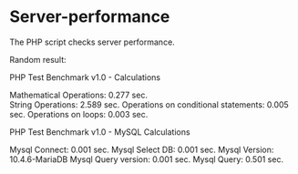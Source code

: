 # Server-performance
The PHP script checks server performance.

Random result:

PHP Test Benchmark v1.0 - Calculations

Mathematical Operations: 0.277 sec. <br />
String Operations: 2.589 sec.
Operations on conditional statements: 0.005 sec.
Operations on loops: 0.003 sec.


PHP Test Benchmark v1.0 - MySQL Calculations

Mysql Connect: 0.001 sec.
Mysql Select DB: 0.001 sec.
Mysql Version: 10.4.6-MariaDB
Mysql Query version: 0.001 sec.
Mysql Query: 0.501 sec.


